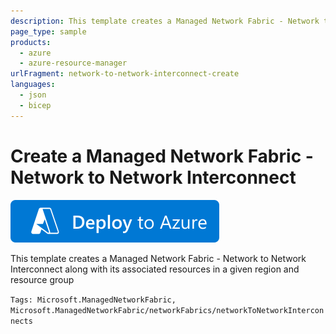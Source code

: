 ```yaml
---
description: This template creates a Managed Network Fabric - Network to Network Interconnect along with its associated resources in a given region and resource group
page_type: sample
products:
  - azure
  - azure-resource-manager
urlFragment: network-to-network-interconnect-create
languages:
  - json
  - bicep
---
```


# Create a Managed Network Fabric - Network to Network Interconnect

[![Deploy To Azure](https://raw.githubusercontent.com/Azure/azure-quickstart-templates/master/1-CONTRIBUTION-GUIDE/images/deploytoazure.svg?sanitize=true)](https://portal.azure.com/#create/Microsoft.Template/uri/https%3A%2F%2Fraw.githubusercontent.com%2FAzure%2Fazure-quickstart-templates%2Fmaster%2Fquickstarts%2Fmicrosoft.managednetworkfabric%2Fnetwork-to-network-interconnect-create%2Fmain.bicep)

This template creates a Managed Network Fabric - Network to Network Interconnect along with its associated resources in a given region and resource group

`Tags: Microsoft.ManagedNetworkFabric, Microsoft.ManagedNetworkFabric/networkFabrics/networkToNetworkInterconnects`
